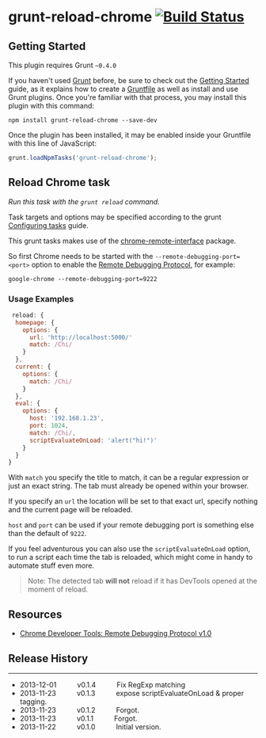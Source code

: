 # grunt-reload-chrome [![Build Status](https://secure.travis-ci.org/rhalff/grunt-reload-chrome.png?branch=master)](http://travis-ci.org/rhalff/grunt-reload-chrome)

## Getting Started
This plugin requires Grunt `~0.4.0`

If you haven't used [Grunt](http://gruntjs.com/) before, be sure to check out the [Getting Started](http://gruntjs.com/getting-started) guide, as it explains how to create a [Gruntfile](http://gruntjs.com/sample-gruntfile) as well as install and use Grunt plugins. Once you're familiar with that process, you may install this plugin with this command:

```shell
npm install grunt-reload-chrome --save-dev
```

Once the plugin has been installed, it may be enabled inside your Gruntfile with this line of JavaScript:

```js
grunt.loadNpmTasks('grunt-reload-chrome');
```

## Reload Chrome task
_Run this task with the `grunt reload` command._

Task targets and options may be specified according to the grunt [Configuring tasks](http://gruntjs.com/configuring-tasks) guide.

This grunt tasks makes use of the [chrome-remote-interface](https://github.com/cyrus-and/chrome-remote-interface) package.

So first Chrome needs to be started with the `--remote-debugging-port=<port>` option to
enable the [Remote Debugging Protocol][1], for example:

    google-chrome --remote-debugging-port=9222

### Usage Examples

```js
 reload: {
  homepage: {
    options: {
      url: 'http://localhost:5000/'
      match: /Chi/
    }
  },
  current: {
    options: {
      match: /Chi/
    }
  },
  eval: {
    options: {
      host: '192.168.1.23',
      port: 1024,
      match: /Chi/,
      scriptEvaluateOnLoad: 'alert("hi!")'
    }
  }
}
```

With `match` you specify the title to match, it can be a regular expression or just an exact string. The tab must already be opened within your browser.

If you specify an `url` the location will be set to that exact url, specify nothing and the current page will be reloaded.

`host` and `port` can be used if your remote debugging port is something else than the default of `9222`.

If you feel adventurous you can also use the `scriptEvaluateOnLoad` option, to run a script each time the tab is
reloaded, which might come in handy to automate stuff even more.

> Note: The detected tab **will not** reload if it has DevTools opened at the moment of reload.

Resources
---------

- [Chrome Developer Tools: Remote Debugging Protocol v1.0][1]

[1]: https://developers.google.com/chrome-developer-tools/docs/protocol/1.0/

## Release History
---

 * 2013-12-01   v0.1.4   Fix RegExp matching
 * 2013-11-23   v0.1.3   expose scriptEvaluateOnLoad & proper tagging.
 * 2013-11-23   v0.1.2   Forgot.
 * 2013-11-23   v0.1.1   Forgot.
 * 2013-11-22   v0.1.0   Initial version.
